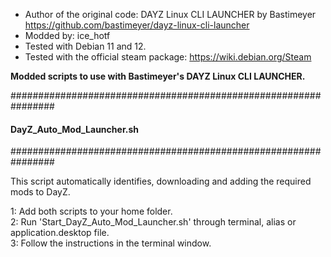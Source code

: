 - Author of the original code: DAYZ Linux CLI LAUNCHER by Bastimeyer https://github.com/bastimeyer/dayz-linux-cli-launcher
- Modded by: ice_hotf
- Tested with Debian 11 and 12.
- Tested with the official steam package: https://wiki.debian.org/Steam


**Modded scripts to use with Bastimeyer's DAYZ Linux CLI LAUNCHER.**


################################################################
####               DayZ_Auto_Mod_Launcher.sh                ####
################################################################

This script automatically identifies, downloading and adding the required mods to DayZ.

 </td>
  <td>
    <p>1: Add both scripts to your home folder.<br />   
    2: Run 'Start_DayZ_Auto_Mod_Launcher.sh' through terminal, alias or application.desktop file.<br /> 
    3: Follow the instructions in the terminal window.</p>
  </td>
</tr>

